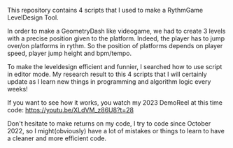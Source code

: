 This repository contains 4 scripts that I used to make a RythmGame LevelDesign Tool.

In order to make a GeometryDash like videogame, we had to create 3 levels with a precise position given to the platform.
Indeed, the player has to jump over/on platforms in rythm. So the position of platforms depends on player speed, player jump height and bpm/tempo. 

To make the leveldesign efficient and funnier, I searched how to use script in editor mode.
My research result to this 4 scripts that I will certainly update as I learn new things in programming and algorithm logic every weeks!

If you want to see how it works, you watch my 2023 DemoReel at this time code: https://youtu.be/XLdVM_z86U8?t=28

Don't hesitate to make returns on my code, I try to code since October 2022, so I might(obviously) have a lot of mistakes or things to learn to have a cleaner and more efficient code.
